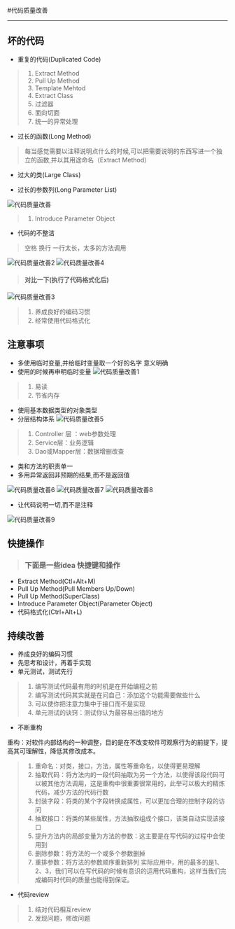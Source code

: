 #代码质量改善

---

## 坏的代码

* 重复的代码(Duplicated Code)

> 1. Extract Method
> 2. Pull Up Method
> 3. Template Mehtod
> 4. Extract Class
> 5. 过滤器
> 6. 面向切面
> 7. 统一的异常处理

* 过长的函数(Long Method)

> 每当感觉需要以注释说明点什么的时候,可以把需要说明的东西写进一个独立的函数,并以其用途命名（Extract Method）

* 过大的类(Large Class)

* 过长的参数列(Long Parameter List)

![代码质量改善](code_quality_improve_images/代码质量改善.png)

> 1. Introduce Parameter Object

* 代码的不整洁

>  空格  换行 一行太长，太多的方法调用

![代码质量改善2](code_quality_improve_images/代码质量改善2.png)
![代码质量改善4](code_quality_improve_images/代码质量改善4.png)

> #### 对比一下(执行了代码格式化后)

![代码质量改善3](code_quality_improve_images/代码质量改善3.png)

> 1. 养成良好的编码习惯
> 2. 经常使用代码格式化

## 注意事项

* 多使用临时变量,并给临时变量取一个好的名字 意义明确
* 使用的时候再申明临时变量
![代码质量改善1](code_quality_improve_images/代码质量改善1.png)

> 1. 易读
> 2. 节省内存



* 使用基本数据类型的对象类型
* 分层结构体系
![代码质量改善5](code_quality_improve_images/代码质量改善5.png)

>  1. Controller 层 ：web参数处理
>  2. Service层：业务逻辑
>  3. Dao或Mapper层：数据增删改查

* 类和方法的职责单一
* 多用异常返回非预期的结果,而不是返回值

![代码质量改善6](code_quality_improve_images/代码质量改善6.png)
![代码质量改善7](code_quality_improve_images/代码质量改善7.png)
![代码质量改善8](code_quality_improve_images/代码质量改善8.png)

* 让代码说明一切,而不是注释

![代码质量改善9](code_quality_improve_images/代码质量改善9.png)

## 快捷操作

> ### 下面是一些idea 快捷键和操作

* Extract Method(Ctl+Alt+M)
* Pull Up Method(Pull Members Up/Down)
* Pull Up Method(SuperClass)
* Introduce Parameter Object(Parameter Object)
* 代码格式化(Ctrl+Alt+L)


## 持续改善
* 养成良好的编码习惯
* 先思考和设计，再着手实现
* 单元测试，测试先行

> 1. 编写测试代码最有用的时机是在开始编程之前
> 2. 编写测试代码其实就是在问自己：添加这个功能需要做些什么
> 3. 可以使你把注意力集中于接口而不是实现
> 4. 单元测试的诀窍：测试你认为最容易出错的地方

* 不断重构

重构：对软件内部结构的一种调整，目的是在不改变软件可观察行为的前提下，提高其可理解性，降低其修改成本。

> 1. 重命名：对类，接口，方法，属性等重命名，以使得更易理解
> 2. 抽取代码：将方法内的一段代码抽取为另一个方法，以使得该段代码可以被其他方法调用，这是重构中很重要很常用的，此举可以极大的精炼代码，减少方法的代码行数
> 3. 封装字段：将类的某个字段转换成属性，可以更加合理的控制字段的访问
> 4. 抽取接口：将类的某些属性，方法抽取组成个接口，该类自动实现该接口
> 5. 提升方法内的局部变量为方法的参数：这主要是在写代码的过程中会使用到
> 6. 删除参数：将方法的一个或多个参数删掉
> 7. 重排参数：将方法的参数顺序重新排列
实际应用中，用的最多的是1、2、3，我们可以在写代码的时候有意识的运用代码重构，这样当我们完成编码时代码的质量也能得到保证。

* 代码review

> 1. 结对代码相互review
> 2. 发现问题，修改问题
